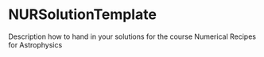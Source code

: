 # NURSolutionTemplate
Description how to hand in your solutions for the course Numerical Recipes for Astrophysics
